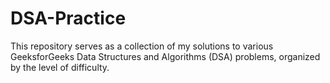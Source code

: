 # DSA-Practice
This repository serves as a collection of my solutions to various GeeksforGeeks Data Structures and Algorithms (DSA) problems, organized by the level of difficulty.
